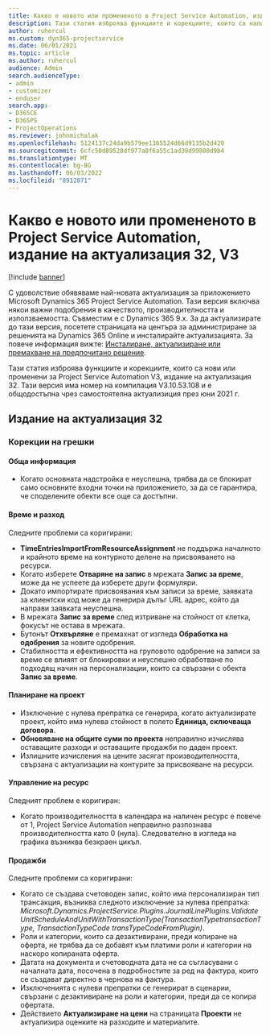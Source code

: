 ```yaml
---
title: Какво е новото или промененото в Project Service Automation, издание на актуализация 32, V3
description: Тази статия изброява функциите и корекциите, които са налични в Project Service Automation V3, издание на актуализация 32, V3.
author: ruhercul
ms.custom: dyn365-projectservice
ms.date: 06/01/2021
ms.topic: article
ms.author: ruhercul
audience: Admin
search.audienceType:
- admin
- customizer
- enduser
search.app:
- D365CE
- D365PS
- ProjectOperations
ms.reviewer: johnmichalak
ms.openlocfilehash: 5124137c24da9b579ee1365524d66d9135b2d420
ms.sourcegitcommit: 6cfc50d89528df977a8f6a55c1ad39d99800d9b4
ms.translationtype: MT
ms.contentlocale: bg-BG
ms.lasthandoff: 06/03/2022
ms.locfileid: "8912871"
---
```

# <a name="whats-new-or-changed-in-project-service-automation-update-release-32-v3"></a>Какво е новото или промененото в Project Service Automation, издание на актуализация 32, V3

[!include [banner](../includes/psa-now-project-operations.md)]

С удоволствие обявяваме най-новата актуализация за приложението Microsoft Dynamics 365 Project Service Automation. Тази версия включва някои важни подобрения в качеството, производителността и използваемостта. Съвместим е с Dynamics 365 9.x. За да актуализирате до тази версия, посетете страницата на центъра за администриране за решенията на Dynamics 365 Online и инсталирайте актуализацията. За повече информация вижте: [Инсталиране, актуализиране или премахване на предпочитано решение](/power-platform/admin/install-remove-preferred-solution).

Тази статия изброява функциите и корекциите, които са нови или променени за Project Service Automation V3, издание на актуализация 32. Тази версия има номер на компилация V3.10.53.108 и е общодостъпна чрез самостоятелна актуализиция през юни 2021 г.

## <a name="update-release-32"></a>Издание на актуализация 32

### <a name="bug-fixes"></a>Корекции на грешки

#### <a name="general"></a>Обща информация

- Когато основната надстройка е неуспешна, трябва да се блокират само основните входни точки на приложението, за да се гарантира, че споделените обекти все още са достъпни.

#### <a name="time-and-expense"></a>Време и разход

Следните проблеми са коригирани:

- **TimeEntriesImportFromResourceAssignment** не поддържа началното и крайното време на контурното делене на присвояването на ресурси.
- Когато изберете **Отваряне на запис** в мрежата **Запис за време**, може да не успеете да изберете други формуляри.
- Докато импортирате присвоявания към записи за време, заявката за клиентски код може да генерира дълъг URL адрес, който да направи заявката неуспешна.
- В мрежата **Запис за време** след изтриване на стойност от клетка, фокусът не остава в мрежата.
- Бутонът **Отхвърляне** е премахнат от изгледа **Обработка на одобрения** за новите одобрения.
- Стабилността и ефективността на груповото одобрение на записи за време се влияят от блокировки и неуспешно обработване по подходящ начин на персонализации, които са свързани с обекта **Запис за време**.

#### <a name="project-planning"></a>Планиране на проект

- Изключение с нулева препратка се генерира, когато актуализирате проект, който има нулева стойност в полето **Единица, сключваща договора**.
- **Обновяване на общите суми по проекта** неправилно изчислява оставащите разходи и оставащите продажби по даден проект.
- Излишните изчисления на цените засягат производителността, свързана с актуализации на контурите за присвояване на ресурси.

#### <a name="resource-management"></a>Управление на ресурс

Следният проблем е коригиран:

- Когато производителността в календара на наличен ресурс е повече от 1, Project Service Automation неправилно разпознава производителността като 0 (нула). Следователно в изгледа на графика възниква безкраен цикъл.

#### <a name="sales"></a>Продажби

Следните проблеми са коригирани:

- Когато се създава счетоводен запис, който има персонализиран тип трансакция, възниква следното изключение за нулева препратка: *Microsoft.Dynamics.ProjectService.Plugins.JournalLinePlugins.ValidateUnitScheduleAndUnitWithTransactionType(TransactionTypetransactionType, TransactionTypeCode transTypeCodeFromPlugin)*.
- Роли и категории, които са дезактивирани, преди копиране на оферта, не трябва да се добавят към платими роли и категории на наскоро копираната оферта.
- Датата на документа и счетоводната дата не са съгласувани с началната дата, посочена в подробностите за ред на фактура, които се създават директно в чернова на фактура.
- Изключенията с нулеви препратки се генерират в сценарии, свързани с дезактивиране на роли и категории, преди да се копира офертата.
- Действието **Актуализиране на цени** на страницата **Проекти** не актуализира оценките на разходите и материалите.
